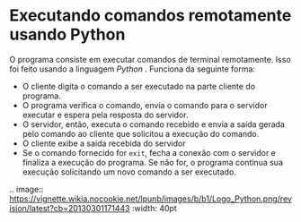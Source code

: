 Executando comandos remotamente usando Python
===

O programa consiste em executar comandos de terminal remotamente. Isso foi feito usando a linguagem *Python* . 
Funciona da seguinte forma:
  
  * O cliente digita o comando a ser executado na parte cliente do programa.
  * O programa verifica o comando, envia o comando para o servidor executar e espera pela resposta do servidor. 
  * O servidor, então, executa o comando recebido e envia a saída gerada pelo comando ao cliente que solicitou
  a execução do comando. 
  * O cliente exibe a saída recebida do servidor
  * Se o comando fornecido for ``exit``, fecha a conexão com o servidor e finaliza a execução do programa. Se não for, o programa
  continua sua execução solicitando um novo comando a ser executado.

.. image:: https://vignette.wikia.nocookie.net/lpunb/images/b/b1/Logo_Python.png/revision/latest?cb=20130301171443
   :width: 40pt
